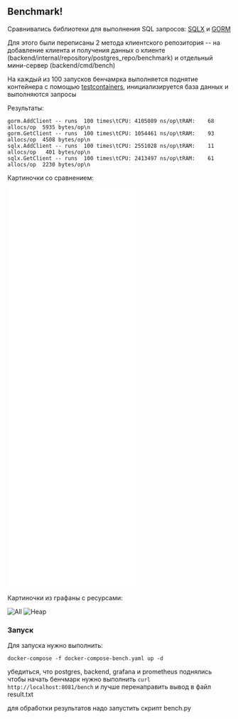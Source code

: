 ## Benchmark!

Сравнивались библиотеки для выполнения SQL запросов: [SQLX](https://pkg.go.dev/github.com/jmoiron/sqlx) и [GORM](https://gorm.io/)

Для этого были переписаны 2 метода клиентского репозитория -- на добавление клиента и получения данных о клиенте (backend/internal/repository/postgres_repo/benchmark) и отдельный мини-сервер (backend/cmd/bench)

На каждый из 100 запусков бенчамрка выполняется поднятие контейнера с помощью [testcontainers](https://golang.testcontainers.org/), инициализируется база данных и выполняются запросы

Результаты:
```
gorm.AddClient -- runs  100 times\tCPU: 4105089 ns/op\tRAM:    68 allocs/op  5935 bytes/op\n
gorm.GetClient -- runs  100 times\tCPU: 1054461 ns/op\tRAM:    93 allocs/op  4508 bytes/op\n
sqlx.AddClient -- runs  100 times\tCPU: 2551028 ns/op\tRAM:    11 allocs/op   401 bytes/op\n
sqlx.GetClient -- runs  100 times\tCPU: 2413497 ns/op\tRAM:    61 allocs/op  2230 bytes/op\n
```

Картиночки со сравнением:

![Add Client Alloced Bytes Per Operation](/images/addClientAllocedBytesPerOp.pdf)
![Add Client Allocs Per Op](/images/addClientAllocsPerOp.pdf)
![Add Client Ns Per Op](/images/addClientNsPerOp.pdf)
![Get Client Alloced Bytes Per Op](/images/getClientAllocedBytesPerOp.pdf)
![Get Client Allocs Per Op](/images/getClientAllocsPerOp.pdf)
![Get Client Ns Per Op](/images/getClientNsPerOp.pdf)

Картиночки из графаны с ресурсами:

![All](/grafana/all.png)
![Heap](/grafana/heap.png)

### Запуск
Для запуска нужно выполнить:
```
docker-compose -f docker-compose-bench.yaml up -d
```

убедиться, что postgres, backend, grafana и prometheus поднялись 
чтобы начать бенчмарк нужно выполнить ```curl http://localhost:8081/bench``` и лучше перенаправить вывод в файл result.txt

для обработки результатов надо запустить скрипт bench.py

